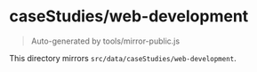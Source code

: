 # caseStudies/web-development

> Auto-generated by tools/mirror-public.js

This directory mirrors `src/data/caseStudies/web-development`.

